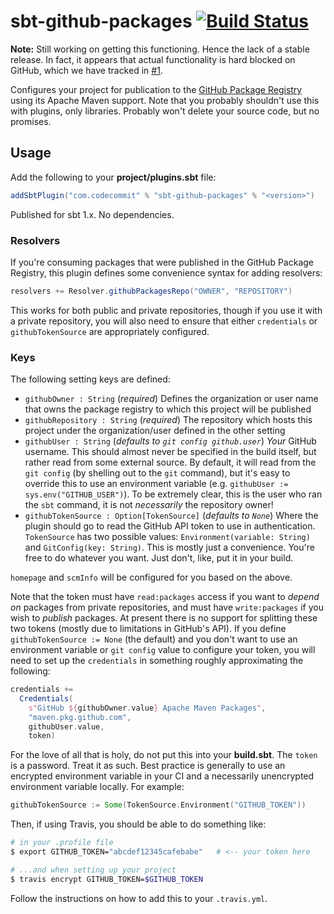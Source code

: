 # sbt-github-packages [![Build Status](https://travis-ci.com/djspiewak/sbt-github-packages.svg?branch=master)](https://travis-ci.com/djspiewak/sbt-github-packages)

**Note:** Still working on getting this functioning. Hence the lack of a stable release. In fact, it appears that actual functionality is hard blocked on GitHub, which we have tracked in [#1](https://github.com/djspiewak/sbt-github-packages/issues/1).

Configures your project for publication to the [GitHub Package Registry](https://help.github.com/en/articles/about-github-package-registry) using its Apache Maven support. Note that you probably shouldn't use this with plugins, only libraries. Probably won't delete your source code, but no promises.

## Usage

Add the following to your **project/plugins.sbt** file:

```sbt
addSbtPlugin("com.codecommit" % "sbt-github-packages" % "<version>")
```

Published for sbt 1.x. No dependencies.

### Resolvers

If you're consuming packages that were published in the GitHub Package Registry, this plugin defines some convenience syntax for adding resolvers:

```sbt
resolvers += Resolver.githubPackagesRepo("OWNER", "REPOSITORY")
```

This works for both public and private repositories, though if you use it with a private repository, you will also need to ensure that either `credentials` or `githubTokenSource` are appropriately configured.

### Keys

The following setting keys are defined:

- `githubOwner : String` (*required*) Defines the organization or user name that owns the package registry to which this project will be published
- `githubRepository : String` (*required*) The repository which hosts this project under the organization/user defined in the other setting
- `githubUser : String` (*defaults to `git config github.user`*) *Your* GitHub username. This should almost never be specified in the build itself, but rather read from some external source. By default, it will read from the `git config` (by shelling out to the `git` command), but it's easy to override this to use an environment variable (e.g. `githubUser := sys.env("GITHUB_USER")`). To be extremely clear, this is the user who ran the `sbt` command, it is not *necessarily* the repository owner!
- `githubTokenSource : Option[TokenSource]` (*defaults to `None`*) Where the plugin should go to read the GitHub API token to use in authentication. `TokenSource` has two possible values: `Environment(variable: String)` and `GitConfig(key: String)`. This is mostly just a convenience. You're free to do whatever you want. Just don't, like, put it in your build. 

`homepage` and `scmInfo` will be configured for you based on the above.

Note that the token must have `read:packages` access if you want to *depend on* packages from private repositories, and must have `write:packages` if you wish to *publish* packages. At present there is no support for splitting these two tokens (mostly due to limitations in GitHub's API). If you define `githubTokenSource := None` (the default) and you don't want to use an environment variable or `git config` value to configure your token, you will need to set up the `credentials` in something roughly approximating the following:

```sbt
credentials += 
  Credentials(
    s"GitHub ${githubOwner.value} Apache Maven Packages",
    "maven.pkg.github.com",
    githubUser.value,
    token)
```

For the love of all that is holy, do not put this into your **build.sbt**. The `token` is a password. Treat it as such. Best practice is generally to use an encrypted environment variable in your CI and a necessarily unencrypted environment variable locally. For example:

```sbt
githubTokenSource := Some(TokenSource.Environment("GITHUB_TOKEN"))
```

Then, if using Travis, you should be able to do something like:

```bash
# in your .profile file
$ export GITHUB_TOKEN="abcdef12345cafebabe"   # <-- your token here

# ...and when setting up your project
$ travis encrypt GITHUB_TOKEN=$GITHUB_TOKEN
```

Follow the instructions on how to add this to your `.travis.yml`.
